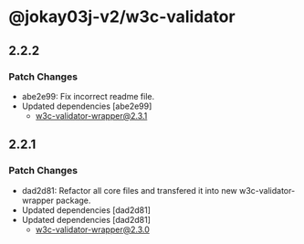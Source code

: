 # @jokay03j-v2/w3c-validator

## 2.2.2

### Patch Changes

- abe2e99: Fix incorrect readme file.
- Updated dependencies [abe2e99]
  - w3c-validator-wrapper@2.3.1

## 2.2.1

### Patch Changes

- dad2d81: Refactor all core files and transfered it into new w3c-validator-wrapper package.
- Updated dependencies [dad2d81]
- Updated dependencies [dad2d81]
  - w3c-validator-wrapper@2.3.0
